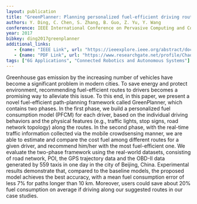 ```yaml
---
layout: publication
title: "GreenPlanner: Planning personalized fuel-efficient driving routes using multi-sourced urban data"
authors: Y. Ding, C. Chen, S. Zhang, B. Guo, Z. Yu, Y. Wang
conference: IEEE International Conference on Pervasive Computing and Communications (PerCom)
year: 2017
bibkey: ding2017greenplanner
additional_links:
   - {name: "IEEE Link", url: "https://ieeexplore.ieee.org/abstract/document/7917867"}
   - {name: "PDF Link", url: "https://www.researchgate.net/profile/Chao_Chen20/publication/311588334_GreenPlanner_Planning_Personalized_Fuel-efficient_Driving_Routes_using_Multi-sourced_Urban_Data/links/5a67db75a6fdcce9c106ed92/GreenPlanner-Planning-Personalized-Fuel-efficient-Driving-Routes-using-Multi-sourced-Urban-Data.pdf"}
tags: ["6G Applications", "Connected Robotics and Autonomous Systems"]
---
```

Greenhouse gas emission by the increasing number of vehicles have become a significant problem in modern cities. To save energy and protect environment, recommending fuel-efficient routes to drivers becomes a promising way to alleviate this issue. To this end, in this paper, we present a novel fuel-efficient path-planning framework called GreenPlanner, which contains two phases. In the first phase, we build a personalized fuel consumption model (PFCM) for each driver, based on the individual driving behaviors and the physical features (e.g., traffic lights, stop signs, road network topology) along the routes. In the second phase, with the real-time traffic information collected via the mobile crowdsensing manner, we are able to estimate and compare the cost fuel among different routes for a given driver, and recommend him/her with the most fuel-efficient one. We evaluate the two-phase framework using the real-world datasets, consisting of road network, POI, the GPS trajectory data and the OBD-II data generated by 559 taxis in one day in the city of Beijing, China. Experimental results demonstrate that, compared to the baseline models, the proposed model achieves the best accuracy, with a mean fuel consumption error of less 7% for paths longer than 10 km. Moreover, users could save about 20% fuel consumption on average if driving along our suggested routes in our case studies.
